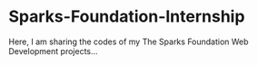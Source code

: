# Sparks-Foundation-Internship
Here, I am sharing the codes of my The Sparks Foundation Web Development projects...
